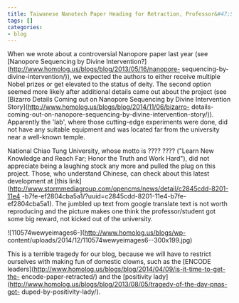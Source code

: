 ```yaml
---
title: Taiwanese Nanotech Paper Heading for Retraction, Professor&#47;Student Punished
tags: []
categories:
- blog
---
```

When we wrote about a controversial Nanopore paper last year (see [Nanopore
Sequencing by Divine
Intervention?](http://www.homolog.us/blogs/blog/2013/05/16/nanopore-
sequencing-by-divine-intervention/)), we expected the authors to either
receive multiple Nobel prizes or get elevated to the status of deity. The
second option seemed more likely after additional details came out about the
project (see [Bizarro Details Coming out on Nanopore Sequencing by Divine
Intervention Story](http://www.homolog.us/blogs/blog/2014/11/06/bizarro-
details-coming-out-on-nanopore-sequencing-by-divine-intervention-story/)).
Apparently the 'lab', where those cutting-edge experiments were done, did not
have any suitable equipment and was located far from the university near a
well-known temple.
<!--more-->

National Chiao Tung University, whose motto is ???? ???? ("Learn New Knowledge
and Reach Far; Honor the Truth and Work Hard"), did not appreciate being a
laughing stock any more and pulled the plug on this project. Those, who
understand Chinese, can check about this latest development at [this
link](http://www.stormmediagroup.com/opencms/news/detail/c2845cdd-8201-11e4
-b7fe-ef2804cba5a1/?uuid=c2845cdd-8201-11e4-b7fe-ef2804cba5a1). The jumbled up
text from google translate text is not worth reproducing and the picture makes
one think the professor/student got some big reward, not kicked out of the
university.

![110574wewyeimages6-](http://www.homolog.us/blogs/wp-
content/uploads/2014/12/110574wewyeimages6--300x199.jpg)

This is a terrible tragedy for our blog, because we will have to restrict
ourselves with making fun of domestic clowns, such as the [ENCODE
leaders](http://www.homolog.us/blogs/blog/2014/04/09/is-it-time-to-get-the-
encode-paper-retracted/) and the [positivity
lady](http://www.homolog.us/blogs/blog/2013/08/05/tragedy-of-the-day-pnas-got-
duped-by-positivity-lady/).

